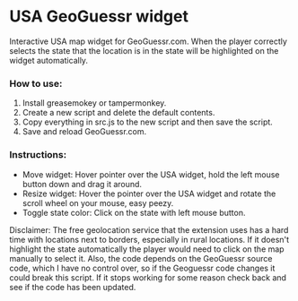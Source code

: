 # USA GeoGuessr widget
Interactive USA map widget for GeoGuessr.com. When the player correctly selects the state that the location is in the state will be highlighted on the widget automatically.

### How to use:
1. Install greasemokey or tampermonkey.
2. Create a new script and delete the default contents.
3. Copy everything in src.js to the new script and then save the script.
4. Save and reload GeoGuessr.com.

### Instructions:

* Move widget: Hover pointer over the USA widget, hold the left mouse button down and drag it around.
* Resize widget: Hover the pointer over the USA widget and rotate the scroll wheel on your mouse, easy peezy.
* Toggle state color: Click on the state with left mouse button.

Disclaimer: The free geolocation service that the extension uses has a hard time with locations next to borders, especially in rural locations. If it doesn't highlight the state automatically the player would need to click on the map manually to select it. Also, the code depends on the GeoGuessr source code, which I have no control over, so if the Geoguessr code changes it could break this script. If it stops working for some reason check back and see if the code has been updated.
